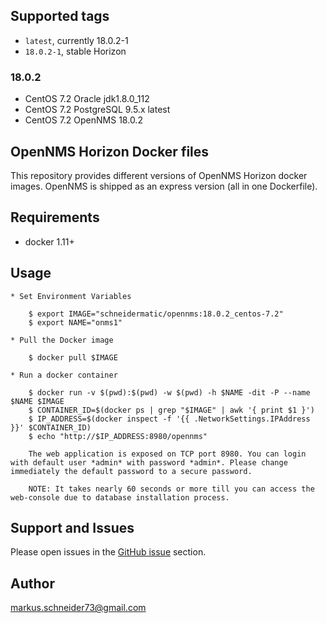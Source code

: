 
## Supported tags

* `latest`, currently 18.0.2-1 
* `18.0.2-1`, stable Horizon

### 18.0.2

* CentOS 7.2 Oracle jdk1.8.0_112
* CentOS 7.2 PostgreSQL 9.5.x latest
* CentOS 7.2 OpenNMS 18.0.2

## OpenNMS Horizon Docker files

This repository provides different versions of OpenNMS Horizon docker images.
OpenNMS is shipped as an express version (all in one Dockerfile).

## Requirements

* docker 1.11+

## Usage

```
* Set Environment Variables

    $ export IMAGE="schneidermatic/opennms:18.0.2_centos-7.2"
    $ export NAME="onms1"

* Pull the Docker image  

    $ docker pull $IMAGE

* Run a docker container

    $ docker run -v $(pwd):$(pwd) -w $(pwd) -h $NAME -dit -P --name $NAME $IMAGE
    $ CONTAINER_ID=$(docker ps | grep "$IMAGE" | awk '{ print $1 }')
    $ IP_ADDRESS=$(docker inspect -f '{{ .NetworkSettings.IPAddress }}' $CONTAINER_ID)
    $ echo "http://$IP_ADDRESS:8980/opennms"

    The web application is exposed on TCP port 8980. You can login with default user *admin* with password *admin*. Please change immediately the default password to a secure password.

    NOTE: It takes nearly 60 seconds or more till you can access the web-console due to database installation process.

```

## Support and Issues

Please open issues in the [GitHub issue](https://github.com/schneidermatic/opennms-dockerfiles) section.

## Author

markus.schneider73@gmail.com
